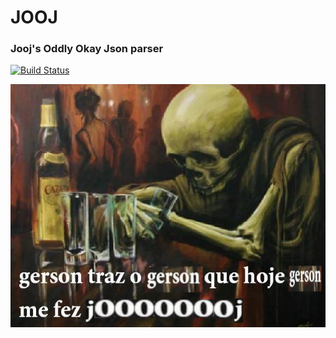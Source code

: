 # JOOJ
### Jooj's Oddly Okay Json parser
[![Build Status](https://travis-ci.com/appositum/jason.svg?branch=master)](https://travis-ci.com/joooooooooooooooooooooooooooooooooooooj/jooj)

![gerson](.github/gerson.png)
